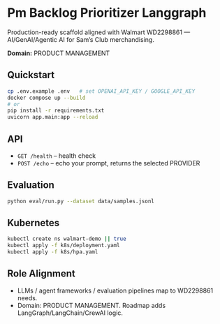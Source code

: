 # Pm Backlog Prioritizer Langgraph

Production-ready scaffold aligned with Walmart WD2298861 — AI/GenAI/Agentic AI for Sam’s Club merchandising.

**Domain:** PRODUCT MANAGEMENT

## Quickstart
```bash
cp .env.example .env   # set OPENAI_API_KEY / GOOGLE_API_KEY
docker compose up --build
# or
pip install -r requirements.txt
uvicorn app.main:app --reload
```

## API
- `GET /health` – health check
- `POST /echo` – echo your prompt, returns the selected PROVIDER

## Evaluation
```bash
python eval/run.py --dataset data/samples.jsonl
```

## Kubernetes
```bash
kubectl create ns walmart-demo || true
kubectl apply -f k8s/deployment.yaml
kubectl apply -f k8s/hpa.yaml
```

## Role Alignment
- LLMs / agent frameworks / evaluation pipelines map to WD2298861 needs.
- Domain: PRODUCT MANAGEMENT. Roadmap adds LangGraph/LangChain/CrewAI logic.
